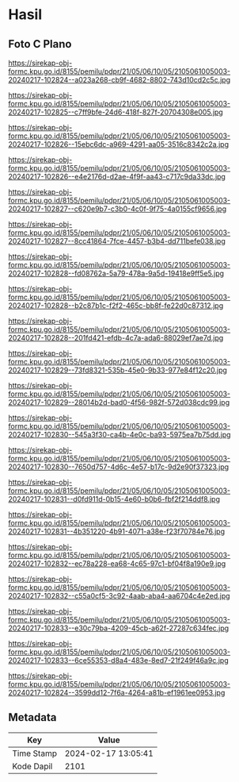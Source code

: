 # Hasil

## Foto C Plano

https://sirekap-obj-formc.kpu.go.id/8155/pemilu/pdpr/21/05/06/10/05/2105061005003-20240217-102824--a023a268-cb9f-4682-8802-743d10cd2c5c.jpg

https://sirekap-obj-formc.kpu.go.id/8155/pemilu/pdpr/21/05/06/10/05/2105061005003-20240217-102825--c7ff9bfe-24d6-418f-827f-20704308e005.jpg

https://sirekap-obj-formc.kpu.go.id/8155/pemilu/pdpr/21/05/06/10/05/2105061005003-20240217-102826--15ebc6dc-a969-4291-aa05-3516c8342c2a.jpg

https://sirekap-obj-formc.kpu.go.id/8155/pemilu/pdpr/21/05/06/10/05/2105061005003-20240217-102826--e4e2176d-d2ae-4f9f-aa43-c717c9da33dc.jpg

https://sirekap-obj-formc.kpu.go.id/8155/pemilu/pdpr/21/05/06/10/05/2105061005003-20240217-102827--c620e9b7-c3b0-4c0f-9f75-4a0155cf9656.jpg

https://sirekap-obj-formc.kpu.go.id/8155/pemilu/pdpr/21/05/06/10/05/2105061005003-20240217-102827--8cc41864-7fce-4457-b3b4-dd711befe038.jpg

https://sirekap-obj-formc.kpu.go.id/8155/pemilu/pdpr/21/05/06/10/05/2105061005003-20240217-102828--fd08762a-5a79-478a-9a5d-19418e9ff5e5.jpg

https://sirekap-obj-formc.kpu.go.id/8155/pemilu/pdpr/21/05/06/10/05/2105061005003-20240217-102828--b2c87b1c-f2f2-465c-bb8f-fe22d0c87312.jpg

https://sirekap-obj-formc.kpu.go.id/8155/pemilu/pdpr/21/05/06/10/05/2105061005003-20240217-102828--201fd421-efdb-4c7a-ada6-88029ef7ae7d.jpg

https://sirekap-obj-formc.kpu.go.id/8155/pemilu/pdpr/21/05/06/10/05/2105061005003-20240217-102829--73fd8321-535b-45e0-9b33-977e84f12c20.jpg

https://sirekap-obj-formc.kpu.go.id/8155/pemilu/pdpr/21/05/06/10/05/2105061005003-20240217-102829--28014b2d-bad0-4f56-982f-572d038cdc99.jpg

https://sirekap-obj-formc.kpu.go.id/8155/pemilu/pdpr/21/05/06/10/05/2105061005003-20240217-102830--545a3f30-ca4b-4e0c-ba93-5975ea7b75dd.jpg

https://sirekap-obj-formc.kpu.go.id/8155/pemilu/pdpr/21/05/06/10/05/2105061005003-20240217-102830--7650d757-4d6c-4e57-b17c-9d2e90f37323.jpg

https://sirekap-obj-formc.kpu.go.id/8155/pemilu/pdpr/21/05/06/10/05/2105061005003-20240217-102831--d0fd911d-0b15-4e60-b0b6-fbf2f214ddf8.jpg

https://sirekap-obj-formc.kpu.go.id/8155/pemilu/pdpr/21/05/06/10/05/2105061005003-20240217-102831--4b351220-4b91-4071-a38e-f23f70784e76.jpg

https://sirekap-obj-formc.kpu.go.id/8155/pemilu/pdpr/21/05/06/10/05/2105061005003-20240217-102832--ec78a228-ea68-4c65-97c1-bf04f8a190e9.jpg

https://sirekap-obj-formc.kpu.go.id/8155/pemilu/pdpr/21/05/06/10/05/2105061005003-20240217-102832--c55a0cf5-3c92-4aab-aba4-aa6704c4e2ed.jpg

https://sirekap-obj-formc.kpu.go.id/8155/pemilu/pdpr/21/05/06/10/05/2105061005003-20240217-102833--e30c79ba-4209-45cb-a62f-27287c634fec.jpg

https://sirekap-obj-formc.kpu.go.id/8155/pemilu/pdpr/21/05/06/10/05/2105061005003-20240217-102833--6ce55353-d8a4-483e-8ed7-21f249f46a9c.jpg

https://sirekap-obj-formc.kpu.go.id/8155/pemilu/pdpr/21/05/06/10/05/2105061005003-20240217-102824--3599dd12-7f6a-4264-a81b-ef1961ee0953.jpg


## Metadata

| Key        | Value               |
| ---------- | ------------------- |
| Time Stamp | 2024-02-17 13:05:41 |
| Kode Dapil | 2101                |



